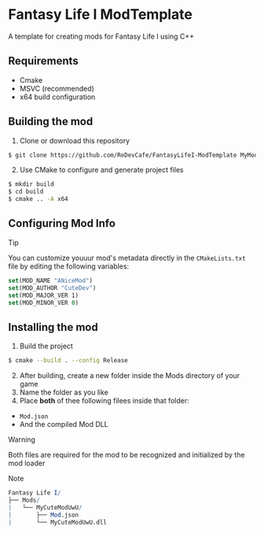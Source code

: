 # Fantasy Life I  ModTemplate
A template for creating mods for Fantasy Life I using C++

## Requirements
- Cmake 
- MSVC (recommended)
- x64 build configuration

## Building the mod
1. Clone or download this repository
```bash
$ git clone https://github.com/ReDevCafe/FantasyLifeI-ModTemplate MyMod
``` 

2. Use CMake to configure and generate project files
```bash
$ mkdir build
$ cd build
$ cmake .. -A x64
```

## Configuring Mod Info
> [!TIP]
> You can customize youuur mod's metadata directly in the `CMakeLists.txt` file by editing the following variables:
> ```cmake
> set(MOD_NAME "ANiceMod")
> set(MOD_AUTHOR "CuteDev")
> set(MOD_MAJOR_VER 1)
> set(MOD_MINOR_VER 0)
>```

## Installing the mod
1. Build the project
```bash
$ cmake --build . --config Release
```
2. After building, create a new folder inside the Mods directory of your game
3. Name the folder as you like 
4. Place **both** of thee following filees inside that folder:
- `Mod.json`
- And the compiled Mod DLL

> [!WARNING] 
> Both files are required for the mod to be recognized and initialized by the mod loader

> [!NOTE]  
> ```mathematica
> Fantasy Life I/
> ├── Mods/
> |   └── MyCuteModUwU/
> |       ├── Mod.json
> |       └── MyCuteModUwU.dll
> ```